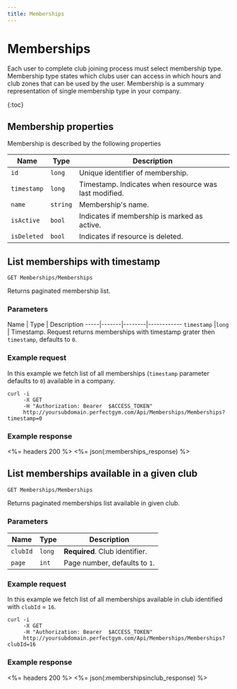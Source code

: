 ```yaml
---
title: Memberships
---
```


# Memberships

Each user to complete club joining process must select membership type. Membership type states 
which clubs user can access in which hours and club zones that can be used by the user.
Membership is a summary representation of single membership type in your company.

{:toc}


## <a name="properties"></a>Membership properties

Membership is described by the following properties

Name            | Type      | Description
-----|----------|----------------------
`id`            |`long`     | Unique identifier of membership.
`timestamp`    	|`long`     | Timestamp. Indicates when resource was last modified.
`name`    		|`string`   | Membership's name.
`isActive`     	|`bool`     | Indicates if membership is marked as active.
`isDeleted`     |`bool`     | Indicates if resource is deleted.



## List memberships with timestamp

    GET Memberships/Memberships

Returns paginated membership list.


### Parameters

Name         | Type   | Description
-----|-------|--------|------------
`timestamp`  |`long`  | Timestamp. Request returns memberships with timestamp grater then `timestamp`, defaults to `0`.


### Example request

In this example we fetch list of all memberships (`timestamp` parameter defaults to `0`) 
available in a company.

``` command-line
curl -i 
     -X GET 
     -H "Authorization: Bearer  $ACCESS_TOKEN"  
     http://yoursubdomain.perfectgym.com/Api/Memberships/Memberships?timestamp=0
```


### Example response

<%= headers 200 %>
<%= json(:memberships_response) %>



## List memberships available in a given club

    GET Memberships/Memberships

Returns paginated memberships list available in given club.


### Parameters

Name      | Type   | Description
----------|--------|------------
`clubId`  |`long`  | **Required**. Club identifier.
`page`    |`int`   | Page number, defaults to `1`.


### Example request

In this example we fetch list of all memberships available in club identified with `clubId` = `16`.

``` command-line
curl -i 
     -X GET 
     -H "Authorization: Bearer  $ACCESS_TOKEN"  
     http://yoursubdomain.perfectgym.com/Api/Memberships/Memberships?clubId=16
```


### Example response

<%= headers 200 %>
<%= json(:membershipsinclub_response) %>




